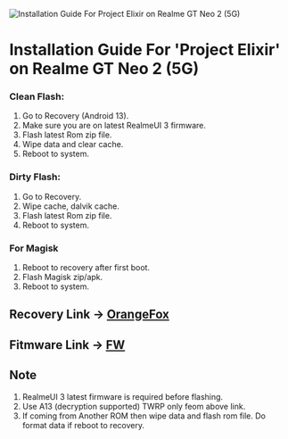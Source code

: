 ![Installation Guide For Project Elixir on Realme GT Neo 2 (5G)](https://i.imgur.com/3UmK6nS.png "Installation")

# Installation Guide For 'Project Elixir' on Realme GT Neo 2 (5G)

### Clean Flash:
1. Go to Recovery (Android 13).
2. Make sure you are on latest RealmeUI 3 firmware.
3. Flash latest Rom zip file.
4. Wipe data and clear cache.
5. Reboot to system.

### Dirty Flash:
1. Go to Recovery.
2. Wipe cache, dalvik cache.
3. Flash latest Rom zip file.
4. Reboot to system.

### For Magisk
1. Reboot to recovery after first boot.
2. Flash Magisk zip/apk.
3. Reboot to system.

## Recovery Link -> [OrangeFox](https://t.me/RealmeGTNeo2_Updates/605)
## Fitmware Link -> [FW](https://devuploads.com/users/arsalan_zeus/2789/FIRMWARE%20BITRA)

## Note
1. RealmeUI 3 latest firmware is required before flashing. 
2. Use A13 (decryption supported) TWRP only feom above link.
3. If coming from Another ROM then wipe data and flash rom file. Do format data if reboot to recovery.
